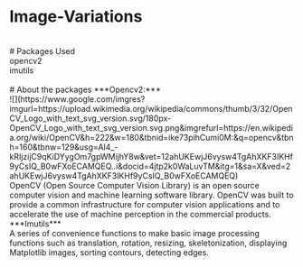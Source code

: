 # Image-Variations
</br>
# Packages Used
</br>
opencv2
</br>
imutils
</br>

</br>
# About the packages
***Opencv2:***
</br>
![](https://www.google.com/imgres?imgurl=https://upload.wikimedia.org/wikipedia/commons/thumb/3/32/OpenCV_Logo_with_text_svg_version.svg/180px-OpenCV_Logo_with_text_svg_version.svg.png&imgrefurl=https://en.wikipedia.org/wiki/OpenCV&h=222&w=180&tbnid=ike73pihCumi0M:&q=opencv&tbnh=160&tbnw=129&usg=AI4_-kRIjzijC9qKiDYygOm7gpWMijhY8w&vet=12ahUKEwjJ6vysw4TgAhXKF3IKHf9yCsIQ_B0wFXoECAMQEQ..i&docid=4jtp2k0WaLuvTM&itg=1&sa=X&ved=2ahUKEwjJ6vysw4TgAhXKF3IKHf9yCsIQ_B0wFXoECAMQEQ)
</br>
OpenCV (Open Source Computer Vision Library) is an open source computer vision and machine learning software library. OpenCV was built to provide a common infrastructure for computer vision applications and to accelerate the use of machine perception in the commercial products.</br>
***Imutils***</br>
A series of convenience functions to make basic image processing functions such as translation, rotation, resizing, skeletonization, displaying Matplotlib images, sorting contours, detecting edges.</br>

